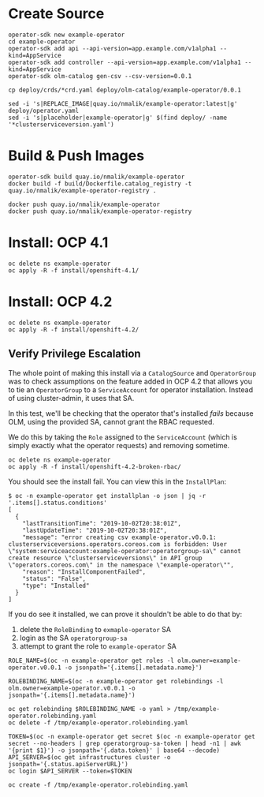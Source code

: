 # Create Source
```
operator-sdk new example-operator
cd example-operator
operator-sdk add api --api-version=app.example.com/v1alpha1 --kind=AppService
operator-sdk add controller --api-version=app.example.com/v1alpha1 --kind=AppService
operator-sdk olm-catalog gen-csv --csv-version=0.0.1

cp deploy/crds/*crd.yaml deploy/olm-catalog/example-operator/0.0.1

sed -i 's|REPLACE_IMAGE|quay.io/nmalik/example-operator:latest|g' deploy/operator.yaml
sed -i 's|placeholder|example-operator|g' $(find deploy/ -name '*clusterserviceversion.yaml')
```

# Build & Push Images
```
operator-sdk build quay.io/nmalik/example-operator
docker build -f build/Dockerfile.catalog_registry -t quay.io/nmalik/example-operator-registry .

docker push quay.io/nmalik/example-operator
docker push quay.io/nmalik/example-operator-registry
```

# Install: OCP 4.1
```
oc delete ns example-operator
oc apply -R -f install/openshift-4.1/
```

# Install: OCP 4.2
```
oc delete ns example-operator
oc apply -R -f install/openshift-4.2/
```

## Verify Privilege Escalation
The whole point of making this install via a `CatalogSource` and `OperatorGroup` was to check assumptions on the feature added in OCP 4.2 that allows you to tie an `OperatorGroup` to a `ServiceAccount` for operator installation.  Instead of using cluster-admin, it uses that SA.

In this test, we'll be checking that the operator that's installed *fails* because OLM, using the provided SA, cannot grant the RBAC requested.

We do this by taking the `Role` assigned to the `ServiceAccount` (which is simply exactly what the operator requests) and removing sometime.

```
oc delete ns example-operator
oc apply -R -f install/openshift-4.2-broken-rbac/
```

You should see the install fail.  You can view this in the `InstallPlan`:

```
$ oc -n example-operator get installplan -o json | jq -r '.items[].status.conditions'
[
  {
    "lastTransitionTime": "2019-10-02T20:38:01Z",
    "lastUpdateTime": "2019-10-02T20:38:01Z",
    "message": "error creating csv example-operator.v0.0.1: clusterserviceversions.operators.coreos.com is forbidden: User \"system:serviceaccount:example-operator:operatorgroup-sa\" cannot create resource \"clusterserviceversions\" in API group \"operators.coreos.com\" in the namespace \"example-operator\"",
    "reason": "InstallComponentFailed",
    "status": "False",
    "type": "Installed"
  }
]
```

If you do see it installed, we can prove it shouldn't be able to do that by:
1. delete the `RoleBinding` to `exmaple-operator` SA
1. login as the SA `operatorgroup-sa`
1. attempt to grant the role to `example-operator` SA

```
ROLE_NAME=$(oc -n example-operator get roles -l olm.owner=example-operator.v0.0.1 -o jsonpath='{.items[].metadata.name}')

ROLEBINDING_NAME=$(oc -n example-operator get rolebindings -l olm.owner=example-operator.v0.0.1 -o jsonpath='{.items[].metadata.name}')

oc get rolebinding $ROLEBINDING_NAME -o yaml > /tmp/example-operator.rolebinding.yaml
oc delete -f /tmp/example-operator.rolebinding.yaml

TOKEN=$(oc -n example-operator get secret $(oc -n example-operator get secret --no-headers | grep operatorgroup-sa-token | head -n1 | awk '{print $1}') -o jsonpath='{.data.token}' | base64 --decode)
API_SERVER=$(oc get infrastructures cluster -o jsonpath='{.status.apiServerURL}')
oc login $API_SERVER --token=$TOKEN

oc create -f /tmp/example-operator.rolebinding.yaml
```